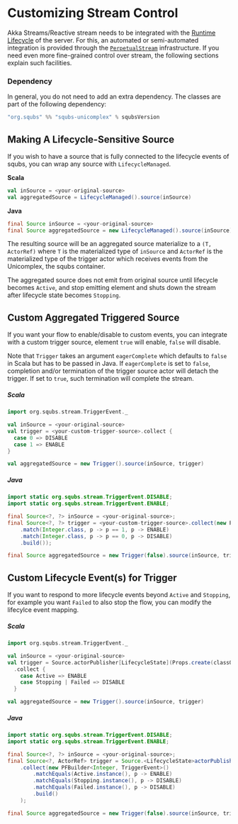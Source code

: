 # Customizing Stream Control

Akka Streams/Reactive stream needs to be integrated with the [Runtime Lifecycle](lifecycle.md) of the server. For this, an automated or semi-automated integration is provided through the [`PerpetualStream`](perpetualstream.md) infrastructure. If you need even more fine-grained control over stream, the following sections explain such facilities.

### Dependency

In general, you do not need to add an extra dependency. The classes are part of the following dependency:

```scala
"org.squbs" %% "squbs-unicomplex" % squbsVersion
```


## Making A Lifecycle-Sensitive Source

If you wish to have a source that is fully connected to the lifecycle events of squbs, you can wrap any source with `LifecycleManaged`.

**Scala**

```scala
val inSource = <your-original-source>
val aggregatedSource = LifecycleManaged().source(inSource)
```

**Java**

```java
final Source inSource = <your-original-source>
final Source aggregatedSource = new LifecycleManaged().source(inSource);
```

The resulting source will be an aggregated source materialize to a `(T, ActorRef)` where `T` is the materialized type of `inSource` and `ActorRef` is the materialized type of the trigger actor which receives events from the Unicomplex, the squbs container.

The aggregated source does not emit from original source until lifecycle becomes `Active`, and stop emitting element and shuts down the stream after lifecycle state becomes `Stopping`.

## Custom Aggregated Triggered Source
If you want your flow to enable/disable to custom events, you can integrate with a custom trigger source,
element `true` will enable, `false` will disable.

Note that `Trigger` takes an argument `eagerComplete` which defaults to `false` in Scala but has to be
passed in Java. If `eagerComplete` is set to `false`, completion and/or termination of the trigger source actor
will detach the trigger. If set to `true`, such termination will complete the stream.

##### Scala

```scala
import org.squbs.stream.TriggerEvent._

val inSource = <your-original-source>
val trigger = <your-custom-trigger-source>.collect {
  case 0 => DISABLE
  case 1 => ENABLE
}

val aggregatedSource = new Trigger().source(inSource, trigger)
```

##### Java

```java
import static org.squbs.stream.TriggerEvent.DISABLE;
import static org.squbs.stream.TriggerEvent.ENABLE;

final Source<?, ?> inSource = <your-original-source>;
final Source<?, ?> trigger = <your-custom-trigger-source>.collect(new PFBuilder<Integer, TriggerEvent>()
    .match(Integer.class, p -> p == 1, p -> ENABLE)
    .match(Integer.class, p -> p == 0, p -> DISABLE)
    .build());

final Source aggregatedSource = new Trigger(false).source(inSource, trigger);
```

## Custom Lifecycle Event(s) for Trigger
If you want to respond to more lifecycle events beyond `Active` and `Stopping`, for example you want `Failed` to also stop the flow, you can modify the lifecylce event mapping.

##### Scala

```scala
import org.squbs.stream.TriggerEvent._

val inSource = <your-original-source>
val trigger = Source.actorPublisher[LifecycleState](Props.create(classOf[UnicomplexActorPublisher]))
  .collect {
    case Active => ENABLE
    case Stopping | Failed => DISABLE
  }

val aggregatedSource = new Trigger().source(inSource, trigger)
```

##### Java

```java
import static org.squbs.stream.TriggerEvent.DISABLE;
import static org.squbs.stream.TriggerEvent.ENABLE;

final Source<?, ?> inSource = <your-original-source>;
final Source<?, ActorRef> trigger = Source.<LifecycleState>actorPublisher(Props.create(UnicomplexActorPublisher.class))
    .collect(new PFBuilder<Integer, TriggerEvent>()
        .matchEquals(Active.instance(), p -> ENABLE)
        .matchEquals(Stopping.instance(), p -> DISABLE)
        .matchEquals(Failed.instance(), p -> DISABLE)
        .build()
    );

final Source aggregatedSource = new Trigger(false).source(inSource, trigger);
```
